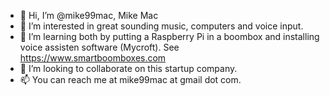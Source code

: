 - 👋 Hi, I’m @mike99mac, Mike Mac
- 👀 I’m interested in great sounding music, computers and voice input.
- 🌱 I’m learning both by putting a Raspberry Pi in a boombox and installing voice assisten software (Mycroft).  See https://www.smartboomboxes.com
- 💞️ I’m looking to collaborate on this startup company.
- 📫 You can reach me at mike99mac at gmail dot com.

<!---
mike99mac/mike99mac is a ✨ special ✨ repository because its `README.md` (this file) appears on your GitHub profile.
You can click the Preview link to take a look at your changes.
--->
